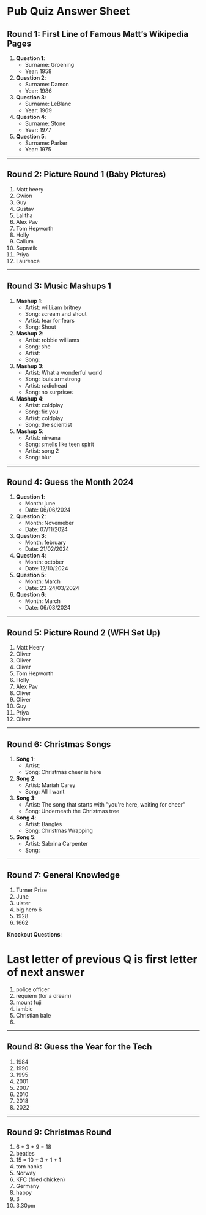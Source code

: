 # Pub Quiz Answer Sheet

## Round 1: First Line of Famous Matt’s Wikipedia Pages
1. **Question 1**:
   - Surname: Groening
   - Year: 1958
2. **Question 2**:
   - Surname:  Damon
   - Year:  1986
3. **Question 3**:
   - Surname:  LeBlanc
   - Year:  1969
4. **Question 4**:
   - Surname: Stone
   - Year:  1977
5. **Question 5**:
   - Surname:  Parker
   - Year:  1975

---

## Round 2: Picture Round 1 (Baby Pictures)
1.  Matt heery
2.  Gwion
3.  Guy
4.  Gustav
5.  Lalitha
6.  Alex Pav
7.  Tom Hepworth
8.  Holly
9.  Callum
10.  Supratik
11.  Priya
12.  Laurence
---

## Round 3: Music Mashups 1
1. **Mashup 1**:
   - Artist:  will.i.am britney
   - Song:  scream and shout
   - Artist:  tear for fears
   - Song:  Shout
2. **Mashup 2**:
   - Artist:  robbie williams
   - Song:  she
   - Artist:
   - Song:
3. **Mashup 3**:
   - Artist:  What a wonderful world
   - Song:  louis armstrong
   - Artist: radiohead
   - Song:  no surprises
4. **Mashup 4**:
   - Artist:  coldplay
   - Song:  fix you
   - Artist:  coldplay
   - Song:  the scientist
5. **Mashup 5**:
   - Artist:  nirvana
   - Song:  smells like teen spirit
   - Artist:  song 2
   - Song:  blur

---

## Round 4: Guess the Month 2024
1. **Question 1**:
   - Month:  june
   - Date:  06/06/2024
2. **Question 2**:
   - Month:  Novemeber
   - Date:  07/11/2024
3. **Question 3**:
   - Month:  february
   - Date:  21/02/2024
4. **Question 4**:
   - Month:  october
   - Date:  12/10/2024
5. **Question 5**:
   - Month:  March
   - Date:  23-24/03/2024
6. **Question 6**:
   - Month:  March
   - Date:  06/03/2024

---

## Round 5: Picture Round 2 (WFH Set Up)
1. Matt Heery
2.  Oliver
3.  Oliver
4.  Oliver
5.  Tom Hepworth
6.  Holly
7.  Alex Pav
8.  Oliver
9.  Oliver
10. Guy
11. Priya
12. Oliver

---

## Round 6: Christmas Songs
1. **Song 1**:
   - Artist:
   - Song: Christmas cheer is here
2. **Song 2**:
   - Artist:   Mariah Carey
   - Song:  All I want
3. **Song 3**:
   - Artist: The song that starts with "you're here, waiting for cheer"
   - Song:  Underneath the Christmas tree
4. **Song 4**:
   - Artist:   Bangles
   - Song: Christmas Wrapping
5. **Song 5**:
   - Artist:  Sabrina Carpenter
   - Song:

---

## Round 7: General Knowledge
1. Turner Prize
2. June
3. ulster
4. big hero 6
5. 1928
6. 1662

**Knockout Questions**:
# Last letter of previous Q is first letter of next answer
1. police officer
2. requiem (for a dream)
3. mount fuji
4. iambic
5. Christian bale
6.

---

## Round 8: Guess the Year for the Tech
1. 1984
2. 1990
3. 1995
4. 2001
5. 2007
6. 2010
7. 2018
8. 2022

---

## Round 9: Christmas Round
1.  6 + 3 + 9 = 18
2. beatles
3. 15 = 10 + 3 + 1 + 1
5. tom hanks
4. Norway
6. KFC (fried chicken)
7. Germany
8. happy
9. 3
10. 3.30pm
